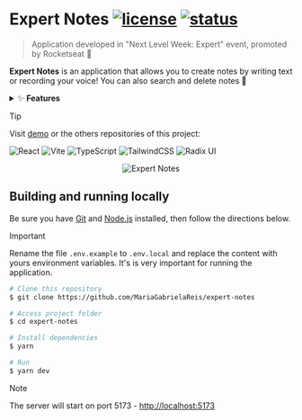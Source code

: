 # Expert Notes [![license](https://img.shields.io/badge/LICENCE-MIT-blue)]() [![status](https://img.shields.io/badge/STATUS-DONE-brightgreen)]()

> Application developed in "Next Level Week: Expert" event, promoted by Rocketseat 🚀 <br>

**Expert Notes** is an application that allows you to create notes by writing text or recording your voice! You can also search and delete notes 📝

<details>
  <summary>✨ <b>Features</b> </summary>

- [x] List notes
- [x] Create note by writing text
- [x] Create note by audio recording
- [x] Store notes in `localStorage`
- [x] Search notes
- [x] Delete a note
</details>

> [!TIP]
> Visit [demo]() or the others repositories of this project:

![React](https://img.shields.io/badge/react-%2320232a.svg?style=for-the-badge&logo=react&logoColor=%2361DAFB) ![Vite](https://img.shields.io/badge/vite-%23646CFF.svg?style=for-the-badge&logo=vite&logoColor=white) ![TypeScript](https://img.shields.io/badge/typescript-%23007ACC.svg?style=for-the-badge&logo=typescript&logoColor=white) ![TailwindCSS](https://img.shields.io/badge/tailwindcss-%2338B2AC.svg?style=for-the-badge&logo=tailwind-css&logoColor=white) ![Radix UI](https://img.shields.io/badge/radix%20ui-161618.svg?style=for-the-badge&logo=radix-ui&logoColor=white)

<div align="center">
  <img alt="Expert Notes" src="" />
</div>

## Building and running locally

Be sure you have [Git](https://git-scm.com/downloads) and [Node.js](https://nodejs.org/) installed, then follow the directions below.

> [!IMPORTANT]
> Rename the file `.env.example` to `.env.local` and replace the content with yours environment variables. It's is very important for running the application.

```bash
# Clone this repository
$ git clone https://github.com/MariaGabrielaReis/expert-notes

# Access project folder
$ cd expert-notes

# Install dependencies
$ yarn

# Run
$ yarn dev
```

> [!NOTE]
> The server will start on port 5173 - <http://localhost:5173>

